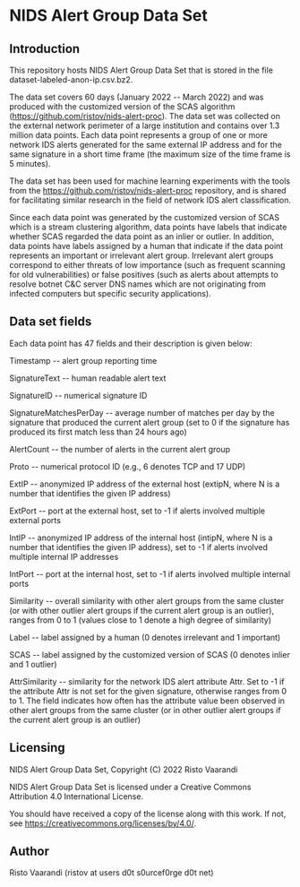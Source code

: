 NIDS Alert Group Data Set
=========================


Introduction
------------
This repository hosts NIDS Alert Group Data Set that is stored in the file dataset-labeled-anon-ip.csv.bz2.

The data set covers 60 days (January 2022 -- March 2022) and was produced with the customized version of the SCAS algorithm (https://github.com/ristov/nids-alert-proc). The data set was collected on the external network perimeter of a large institution and contains over 1.3 million data points. Each data point represents a group of one or more network IDS alerts generated for the same external IP address and for the same signature in a short time frame (the maximum size of the time frame is 5 minutes).

The data set has been used for machine learning experiments with the tools from the https://github.com/ristov/nids-alert-proc repository, and is shared for facilitating similar research in the field of network IDS alert classification.

Since each data point was generated by the customized version of SCAS which is a stream clustering algorithm, data points have labels that indicate whether SCAS regarded the data point as an inlier or outlier. In addition, data points have labels assigned by a human that indicate if the data point represents an important or irrelevant alert group. Irrelevant alert groups correspond to either threats of low importance (such as frequent scanning for old vulnerabilities) or false positives (such as alerts about attempts to resolve botnet C&C server DNS names which are not originating from infected computers but specific security applications).


Data set fields
---------------
Each data point has 47 fields and their description is given below:

Timestamp -- alert group reporting time

SignatureText -- human readable alert text

SignatureID -- numerical signature ID

SignatureMatchesPerDay -- average number of matches per day by the signature that produced the current alert group (set to 0 if the signature has produced its first match less than 24 hours ago)

AlertCount -- the number of alerts in the current alert group

Proto -- numerical protocol ID (e.g., 6 denotes TCP and 17 UDP)

ExtIP -- anonymized IP address of the external host (extipN, where N is a number that identifies the given IP address)

ExtPort -- port at the external host, set to -1 if alerts involved multiple external ports

IntIP -- anonymized IP address of the internal host (intipN, where N is a number that identifies the given IP address), set to -1 if alerts involved multiple internal IP addresses

IntPort -- port at the internal host, set to -1 if alerts involved multiple internal ports

Similarity -- overall similarity with other alert groups from the same cluster (or with other outlier alert groups if the current alert group is an outlier), ranges from 0 to 1 (values close to 1 denote a high degree of similarity)

Label -- label assigned by a human (0 denotes irrelevant and 1 important)

SCAS -- label assigned by the customized version of SCAS (0 denotes inlier and 1 outlier)

AttrSimilarity -- similarity for the network IDS alert attribute Attr. Set to -1 if the attribute Attr is not set for the given signature, otherwise ranges from 0 to 1. The field indicates how often has the attribute value been observed in other alert groups from the same cluster (or in other outlier alert groups if the current alert group is an outlier) 


Licensing
---------
NIDS Alert Group Data Set, Copyright (C) 2022 Risto Vaarandi

NIDS Alert Group Data Set is licensed under a Creative Commons Attribution 4.0 International License.

You should have received a copy of the license along with this work. If not, see https://creativecommons.org/licenses/by/4.0/.


Author
------
Risto Vaarandi (ristov at users d0t s0urcef0rge d0t net)

